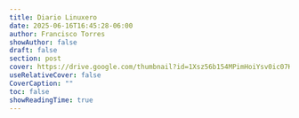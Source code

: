 ```yaml
---
title: Diario Linuxero
date: 2025-06-16T16:45:28-06:00
author: Francisco Torres
showAuthor: false
draft: false
section: post
cover: https://drive.google.com/thumbnail?id=1Xsz56b154MPimHoiYsv0ic07K1Folwr_&sz=w1920-h1080
useRelativeCover: false
CoverCaption: ""
toc: false
showReadingTime: true
---
```


